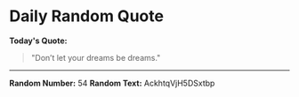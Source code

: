# Daily Random Quote

**Today's Quote:**
> "Don’t let your dreams be dreams."

---

**Random Number:** 54
**Random Text:** AckhtqVjH5DSxtbp
